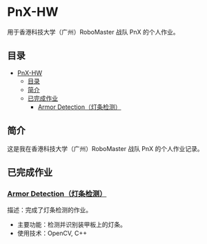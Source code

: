 # PnX-HW

用于香港科技大学（广州）RoboMaster 战队 PnX 的个人作业。


## 目录
- [PnX-HW](#pnx-hw)
  - [目录](#目录)
  - [简介](#简介)
  - [已完成作业](#已完成作业)
    - [Armor Detection（灯条检测）](#armor-detection灯条检测)

## 简介
这是我在香港科技大学（广州）RoboMaster 战队 PnX 的个人作业记录。

## 已完成作业
### [Armor Detection（灯条检测）](armor_detection/README.md)
描述：完成了灯条检测的作业。
- 主要功能：检测并识别装甲板上的灯条。
- 使用技术：OpenCV, C++